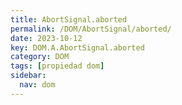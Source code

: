 ```yaml
---
title: AbortSignal.aborted
permalink: /DOM/AbortSignal/aborted/
date: 2023-10-12
key: DOM.A.AbortSignal.aborted
category: DOM
tags: [propiedad dom]
sidebar:
  nav: dom
---
```

